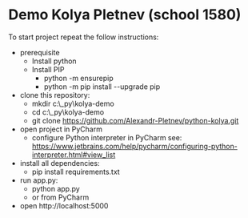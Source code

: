 # Demo Kolya Pletnev (school 1580)


To start project repeat the follow instructions: 

- prerequisite 
  - Install python
  - Install PIP
    - python -m ensurepip
    - python -m pip install --upgrade pip
- clone this repository: 
  - mkdir c:\\_py\kolya-demo
  - cd c:\\_py\kolya-demo 
  - git clone https://github.com/Alexandr-Pletnev/python-kolya.git
- open project in PyCharm
  - configure Python interpreter in PyCharm see: https://www.jetbrains.com/help/pycharm/configuring-python-interpreter.html#view_list
- install all dependencies: 
  - pip install requirements.txt
- run app.py: 
  - python app.py
  - or from PyCharm
- open http://localhost:5000